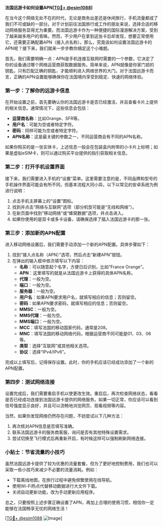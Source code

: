 **法国远游卡如何设置APN[[TG💪+ @esim1088](https://t.me/s/esim1088)]**

在当今这个网络无处不在的时代，无论是商务出差还是休闲旅行，手机流量都成了我们不可或缺的一部分。对于计划前往法国旅行或工作的朋友来说，选择合适的移动网络服务显得尤为重要。而法国远游卡作为一种便捷的国际漫游解决方案，受到了越来越多用户的青睐。然而，不少用户在拿到这张卡后却发现，想要正常使用它，还需要正确配置APN（接入点名称）。那么，究竟该如何设置法国远游卡的APN呢？接下来，我们就来一步步教你搞定这个小难题。

首先，我们需要明确一点：APN是手机连接互联网时需要的一个参数，它决定了你的设备通过哪个网络运营商获取数据服务。简单来说，APN就像是你家门锁的钥匙，只有匹配正确的钥匙，才能顺利进入网络世界的大门。对于法国远游卡而言，正确的APN设置能够确保你在法国境内享受到稳定、快速的网络体验。

### 第一步：了解你的远游卡信息

在开始设置之前，首先要确认你的法国远游卡是否已经激活，并且查看卡片上提供的相关信息。通常情况下，这些信息会包括：

- **运营商名称**：比如Orange、SFR等。
- **用户名**：可能为空或者特定字符。
- **密码**：同样可能为空或者特定字符。
- **APN名称**：这是最关键的参数之一，不同运营商会有不同的APN名称。

如果你购买的是一张实体卡，上述信息一般会在包装盒内附带的小卡片上标明；如果是虚拟eSIM卡，则可以通过购买平台提供的指引获取相关信息。

### 第二步：打开手机设置界面

接下来，我们需要进入手机的“设置”菜单。这里需要注意的是，不同品牌和型号的手机操作界面可能会有所不同，但基本流程大同小异。以下以常见的安卓系统为例进行说明：

1. 点击手机主屏幕上的“设置”图标。
2. 找到并点击“网络与互联网”选项（部分机型可能是“无线和网络”）。
3. 在新页面中找到“移动网络”或“蜂窝数据”选项，并点击进入。
4. 如果你使用的是双卡或多卡设备，请确保选择了插入法国远游卡的那一张。

### 第三步：添加新的APN配置

进入移动网络设置后，我们需要手动添加一个新的APN配置。具体步骤如下：

1. 找到“接入点名称（APN）”选项，然后点击“新建APN”按钮。
2. 在弹出的输入框中依次填写以下内容：
   - **名称**：可以随意起个名字，方便日后识别，比如“France Orange”。
   - **APN**：这里填写的就是从法国远游卡上获得的具体APN名称。
   - **代理**：一般为空。
   - **端口**：一般为空。
   - **服务器**：一般为空。
   - **用户名**：如果APN要求用户名，就填写相应的信息；否则留空。
   - **密码**：如果APN要求密码，就填写相应的信息；否则留空。
   - **MMSC**：一般为空。
   - **MMS代理**：一般为空。
   - **MMS端口**：一般为空。
   - **MCC**：填写法国的移动国家代码，通常是208。
   - **MNC**：填写法国的移动网络代码，根据运营商不同可能是01、03、06等。
   - **类型**：选择“互联网”或其他相关选项。
   - **协议**：选择“IPv4/IPv6”。

完成以上填写后，记得保存设置。此时，你的手机应该已经成功添加了一个新的APN配置。

### 第四步：测试网络连接

设置完成后，我们需要重启手机以使更改生效。重启后，再次检查网络状态，看看是否已经成功连接到法国远游卡提供的网络服务。如果一切正常，你应该可以看到信号强度显示良好，并且可以流畅地浏览网页、观看视频等内容。

当然，如果你发现网络仍然存在问题，不妨尝试以下几种方法：

1. 再次核对APN信息是否填写准确。
2. 联系法国远游卡的服务商客服，询问是否有其他特殊设置需求。
3. 尝试切换至飞行模式后再重新开启，有时候这样可以强制刷新网络连接。

### 小贴士：节省流量的小技巧

虽然法国远游卡提供了较为优惠的流量套餐，但为了更好地控制费用，我们也可以采取一些小技巧来减少不必要的流量消耗。例如：

- 下载离线地图，在旅行过程中避免频繁使用在线导航。
- 使用Wi-Fi热点代替移动数据进行大文件下载。
- 关闭自动更新功能，改为手动更新应用程序。

总之，只要按照上述步骤正确设置了APN，再加上合理的使用习惯，相信你一定能够在法国畅享无忧的网络生活！

[[TG💪+ @esim1088](https://t.me/s/esim1088) ![Image](https://i.postimg.cc/4NQfJmqS/Snipaste-2025-05-13-00-14-12.png)]